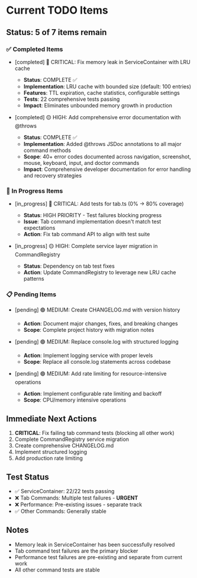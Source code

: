 # Current TODO Items

## Status: 5 of 7 items remain

### ✅ Completed Items
- [completed] 🔴 CRITICAL: Fix memory leak in ServiceContainer with LRU cache
  - **Status**: COMPLETE ✅
  - **Implementation**: LRU cache with bounded size (default: 100 entries)
  - **Features**: TTL expiration, cache statistics, configurable settings
  - **Tests**: 22 comprehensive tests passing
  - **Impact**: Eliminates unbounded memory growth in production

- [completed] 🟡 HIGH: Add comprehensive error documentation with @throws
  - **Status**: COMPLETE ✅  
  - **Implementation**: Added @throws JSDoc annotations to all major command methods
  - **Scope**: 40+ error codes documented across navigation, screenshot, mouse, keyboard, input, and doctor commands
  - **Impact**: Comprehensive developer documentation for error handling and recovery strategies

### 🔄 In Progress Items  
- [in_progress] 🔴 CRITICAL: Add tests for tab.ts (0% → 80% coverage)
  - **Status**: HIGH PRIORITY - Test failures blocking progress
  - **Issue**: Tab command implementation doesn't match test expectations
  - **Action**: Fix tab command API to align with test suite

- [in_progress] 🟡 HIGH: Complete service layer migration in CommandRegistry
  - **Status**: Dependency on tab test fixes
  - **Action**: Update CommandRegistry to leverage new LRU cache patterns

### 📋 Pending Items
- [pending] 🟢 MEDIUM: Create CHANGELOG.md with version history  
  - **Action**: Document major changes, fixes, and breaking changes
  - **Scope**: Complete project history with migration notes

- [pending] 🟢 MEDIUM: Replace console.log with structured logging
  - **Action**: Implement logging service with proper levels
  - **Scope**: Replace all console.log statements across codebase

- [pending] 🟢 MEDIUM: Add rate limiting for resource-intensive operations
  - **Action**: Implement configurable rate limiting and backoff
  - **Scope**: CPU/memory intensive operations

## Immediate Next Actions
1. **CRITICAL**: Fix failing tab command tests (blocking all other work)
2. Complete CommandRegistry service migration
3. Create comprehensive CHANGELOG.md
4. Implement structured logging
5. Add production rate limiting

## Test Status
- ✅ ServiceContainer: 22/22 tests passing
- ❌ Tab Commands: Multiple test failures - **URGENT**
- ❌ Performance: Pre-existing issues - separate track
- ✅ Other Commands: Generally stable

## Notes
- Memory leak in ServiceContainer has been successfully resolved
- Tab command test failures are the primary blocker
- Performance test failures are pre-existing and separate from current work
- All other command tests are stable